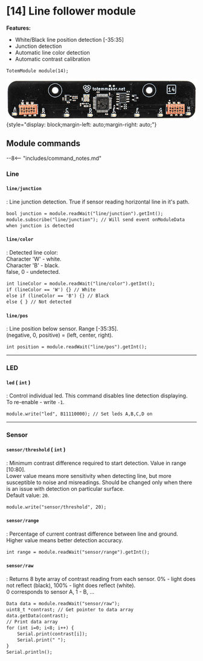 # [14] Line follower module

**Features:**  

- White/Black line position detection [-35:35]  
- Junction detection  
- Automatic line color detection  
- Automatic contrast calibration  

```arduino
TotemModule module(14);
```

![Totem Module 14](/assets/images/module_14.jpg){style="display: block;margin-left: auto;margin-right: auto;"}

## Module commands

--8<-- "includes/command_notes.md"

### Line

#### `line/junction`

: Line junction detection. True if sensor reading horizontal line in it's path.  

```arduino
bool junction = module.readWait("line/junction").getInt();
module.subscribe("line/junction"); // Will send event onModuleData when junction is detected
```

#### `line/color`

: Detected line color:  
Character 'W' - white.  
Character 'B' - black.  
false, 0 - undetected.  

```arduino
int lineColor = module.readWait("line/color").getInt();
if (lineColor == 'W') {} // White
else if (lineColor == 'B') {} // Black
else { } // Not detected
```

#### `line/pos`

: Line position below sensor. Range [-35:35].  
(negative, 0, positive) = (left, center, right).

```arduino
int position = module.readWait("line/pos").getInt();
```

***

### LED

#### `led` (&nbsp;`int`&nbsp;)

: Control individual led. This command disables line detection displaying.  
To re-enable - write `-1`.  

```arduino
module.write("led", B11110000); // Set leds A,B,C,D on
```

***

### Sensor

#### `sensor/threshold` (&nbsp;`int`&nbsp;)

: Minimum contrast difference required to start detection. Value in range [10:80].  
Lower value means more sensitivity when detecting line, but more susceptible to noise and misreadings. Should be changed only when there is an issue with detection on particular surface.  
Default value: `20`.  

```arduino
module.write("sensor/threshold", 20);
```

#### `sensor/range`

: Percentage of current contrast difference between line and ground.  
Higher value means better detection accuracy.  

```arduino
int range = module.readWait("sensor/range").getInt();
```

#### `sensor/raw`

: Returns 8 byte array of contrast reading from each sensor. 0% - light does not reflect (black), 100% - light does reflect (white).  
0 corresponds to sensor A, 1 - B, ...  

```arduino
Data data = module.readWait("sensor/raw");
uint8_t *contrast; // Get pointer to data array
data.getData(contrast);
// Print data array
for (int i=0; i<8; i++) {
    Serial.print(contrast[i]);
    Serial.print(" ");
}
Serial.println();
```
